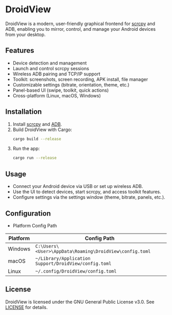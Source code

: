 # DroidView

DroidView is a modern, user-friendly graphical frontend for [scrcpy](https://github.com/Genymobile/scrcpy) and ADB, enabling you to mirror, control, and manage your Android devices from your desktop.

## Features
- Device detection and management
- Launch and control scrcpy sessions
- Wireless ADB pairing and TCP/IP support
- Toolkit: screenshots, screen recording, APK install, file manager
- Customizable settings (bitrate, orientation, theme, etc.)
- Panel-based UI (swipe, toolkit, quick actions)
- Cross-platform (Linux, macOS, Windows)

## Installation
1. Install [scrcpy](https://github.com/Genymobile/scrcpy) and [ADB](https://developer.android.com/studio/releases/platform-tools).
2. Build DroidView with Cargo:
   ```sh
   cargo build --release
   ```
3. Run the app:
   ```sh
   cargo run --release
   ```

## Usage
- Connect your Android device via USB or set up wireless ADB.
- Use the UI to detect devices, start scrcpy, and access toolkit features.
- Configure settings via the settings window (theme, bitrate, panels, etc.).

## Configuration
-  Platform	Config Path

| Platform | Config Path |
|----------|-------------|
| Windows  | `C:\Users\<User>\AppData\Roaming\DroidView\config.toml` |
| macOS    | `~/Library/Application Support/DroidView/config.toml`   |
| Linux    | `~/.config/DroidView/config.toml`                       |


## License
DroidView is licensed under the GNU General Public License v3.0. See [LICENSE](LICENSE) for details. 
